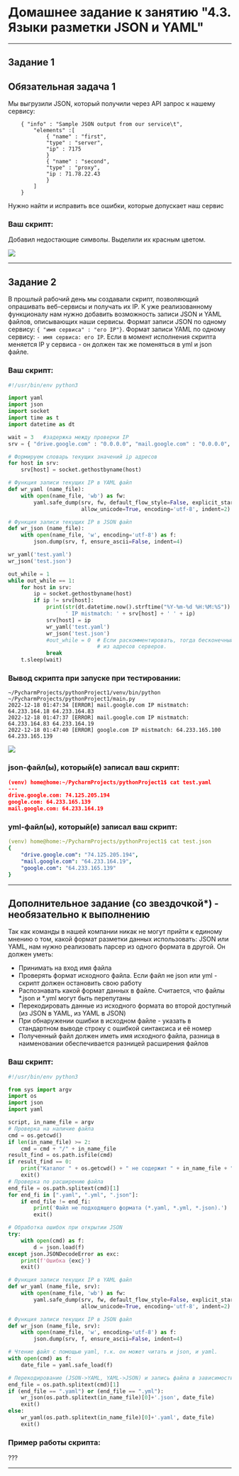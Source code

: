 # Домашнее задание к занятию "4.3. Языки разметки JSON и YAML"

---

## Задание 1

## Обязательная задача 1

Мы выгрузили JSON, который получили через API запрос к нашему сервису:

```
    { "info" : "Sample JSON output from our service\t",
        "elements" :[
            { "name" : "first",
            "type" : "server",
            "ip" : 7175 
            }
            { "name" : "second",
            "type" : "proxy",
            "ip : 71.78.22.43
            }
        ]
    }
```

Нужно найти и исправить все ошибки, которые допускает наш сервис

### Ваш скрипт:

Добавил недостающие символы. Выделили их красным цветом.

![](Old_practice/Practice_16/1.png)

---

## Задание 2

В прошлый рабочий день мы создавали скрипт, позволяющий опрашивать веб-сервисы и получать их IP. К уже реализованному функционалу нам нужно добавить возможность записи JSON и YAML файлов, описывающих наши сервисы. Формат записи JSON по одному сервису: `{ "имя сервиса" : "его IP"}`. Формат записи YAML по одному сервису: `- имя сервиса: его IP`. Если в момент исполнения скрипта меняется IP у сервиса - он должен так же поменяться в yml и json файле.

### Ваш скрипт:

```python
#!/usr/bin/env python3

import yaml
import json
import socket
import time as t
import datetime as dt

wait = 3   #задержка между проверки IP
srv = { "drive.google.com" : "0.0.0.0", "mail.google.com" : "0.0.0.0", "google.com" : "0.0.0.0" }

# Формируем словарь текущих значений ip адресов
for host in srv:
    srv[host] = socket.gethostbyname(host)

# Функция записи текущих IP в YAML файл
def wr_yaml (name_file):
    with open(name_file, 'wb') as fw:
        yaml.safe_dump(srv, fw, default_flow_style=False, explicit_start=True, explicit_end=True,
                       allow_unicode=True, encoding='utf-8', indent=2)

# Функция записи текущих IP в JSON файл
def wr_json (name_file):
    with open(name_file, 'w', encoding='utf-8') as f:
        json.dump(srv, f, ensure_ascii=False, indent=4)

wr_yaml('test.yaml')
wr_json('test.json')

out_while = 1
while out_while == 1:
    for host in srv:
        ip = socket.gethostbyname(host)
        if ip != srv[host]:
            print(str(dt.datetime.now().strftime("%Y-%m-%d %H:%M:%S")) + ' [ERROR] ' + str(host) + \
                  ' IP mistmatch: ' + srv[host] + ' ' + ip)
            srv[host] = ip
            wr_yaml('test.yaml')
            wr_json('test.json')
            #out_while = 0  # Если раскомментировать, тогда бесконечный цикл будет прерываться при изменении ip любого
                            # из адресов серверов.
            break
    t.sleep(wait)
```

### Вывод скрипта при запуске при тестировании:

```
~/PycharmProjects/pythonProject1/venv/bin/python ~/PycharmProjects/pythonProject1/main.py
2022-12-18 01:47:34 [ERROR] mail.google.com IP mistmatch: 64.233.164.18 64.233.164.83
2022-12-18 01:47:37 [ERROR] mail.google.com IP mistmatch: 64.233.164.83 64.233.164.19
2022-12-18 01:47:40 [ERROR] google.com IP mistmatch: 64.233.165.100 64.233.165.139
```

![](Old_practice/Practice_16/2.png)

### json-файл(ы), который(е) записал ваш скрипт:

```json
(venv) home@home:~/PycharmProjects/pythonProject1$ cat test.yaml
---
drive.google.com: 74.125.205.194
google.com: 64.233.165.139
mail.google.com: 64.233.164.19
```

### yml-файл(ы), который(е) записал ваш скрипт:

```yaml
(venv) home@home:~/PycharmProjects/pythonProject1$ cat test.json
{
    "drive.google.com": "74.125.205.194",
    "mail.google.com": "64.233.164.19",
    "google.com": "64.233.165.139"
}
```

---

## Дополнительное задание (со звездочкой*) - необязательно к выполнению

Так как команды в нашей компании никак не могут прийти к единому мнению о том, какой формат разметки данных использовать: JSON или YAML, нам нужно реализовать парсер из одного формата в другой. Он должен уметь:

* Принимать на вход имя файла
* Проверять формат исходного файла. Если файл не json или yml - скрипт должен остановить свою работу
* Распознавать какой формат данных в файле. Считается, что файлы *.json и *.yml могут быть перепутаны
* Перекодировать данные из исходного формата во второй доступный (из JSON в YAML, из YAML в JSON)
* При обнаружении ошибки в исходном файле - указать в стандартном выводе строку с ошибкой синтаксиса и её номер
* Полученный файл должен иметь имя исходного файла, разница в наименовании обеспечивается разницей расширения файлов

### Ваш скрипт:
 

```python
#!/usr/bin/env python3

from sys import argv
import os
import json
import yaml

script, in_name_file = argv
# Проверка на наличие файла
cmd = os.getcwd()
if len(in_name_file) >= 2:
    cmd = cmd + "/" + in_name_file
result_find = os.path.isfile(cmd)
if result_find == 0:
    print("Каталог " + os.getcwd() + " не содержит " + in_name_file + " файл")
    exit()
# Проверка по расширению файла
end_file = os.path.splitext(cmd)[1]
for end_fi in [".yaml", ".yml", ".json"]:
    if end_file != end_fi:
        print('Файл не подходящего формата (*.yaml, *.yml, *.json).')
        exit()

# Обработка ошибок при открытии JSON
try:
    with open(cmd) as f:
        d = json.load(f)
except json.JSONDecodeError as exc:
    print(f'Ошибка {exc}')
    exit()

# Функция записи текущих IP в YAML файл
def wr_yaml (name_file, srv):
    with open(name_file, 'wb') as fw:
        yaml.safe_dump(srv, fw, default_flow_style=False, explicit_start=True, explicit_end=True,
                       allow_unicode=True, encoding='utf-8', indent=2)

# Функция записи текущих IP в JSON файл
def wr_json (name_file, srv):
    with open(name_file, 'w', encoding='utf-8') as f:
        json.dump(srv, f, ensure_ascii=False, indent=4)

# Чтение файл с помощью yaml, т.к. он может читать и json, и yaml.
with open(cmd) as f:
    date_file = yaml.safe_load(f)

# Перекодирование (JSON->YAML, YAML->JSON) и запись файла в зависимости от типа входного
end_file = os.path.splitext(cmd)[1]
if (end_file == ".yaml") or (end_file == ".yml"):
    wr_json(os.path.splitext(in_name_file)[0]+'.json', date_file)
    exit()
else:
    wr_yaml(os.path.splitext(in_name_file)[0]+'.yaml', date_file)
    exit()
```

### Пример работы скрипта:

???

---
